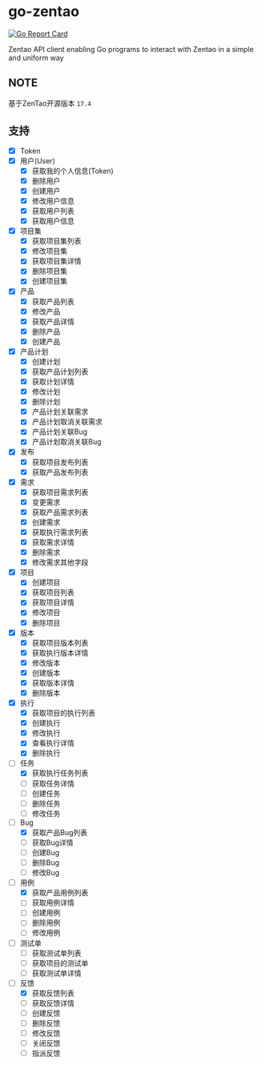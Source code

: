 # go-zentao

[![Go Report Card](https://goreportcard.com/badge/github.com/ysicing/go-zentao)](https://goreportcard.com/report/github.com/ysicing/go-zentao)

Zentao API client enabling Go programs to interact with Zentao in a simple and uniform way

## NOTE

基于ZenTao开源版本 `17.4`

## 支持

- [x] Token
- [x] 用户(User)
  - [x] 获取我的个人信息(Token)
  - [x] 删除用户
  - [x] 创建用户
  - [x] 修改用户信息
  - [x] 获取用户列表
  - [x] 获取用户信息
- [x] 项目集
  - [x] 获取项目集列表
  - [x] 修改项目集
  - [x] 获取项目集详情
  - [x] 删除项目集
  - [x] 创建项目集
- [x] 产品
  - [x] 获取产品列表
  - [x] 修改产品
  - [x] 获取产品详情
  - [x] 删除产品
  - [x] 创建产品
- [x] 产品计划
  - [x] 创建计划
  - [x] 获取产品计划列表
  - [x] 获取计划详情
  - [x] 修改计划
  - [x] 删除计划
  - [x] 产品计划关联需求
  - [x] 产品计划取消关联需求
  - [x] 产品计划关联Bug
  - [x] 产品计划取消关联Bug
- [x] 发布
  - [x] 获取项目发布列表
  - [x] 获取产品发布列表
- [x] 需求
  - [x] 获取项目需求列表
  - [x] 变更需求
  - [x] 获取产品需求列表
  - [x] 创建需求
  - [x] 获取执行需求列表
  - [x] 获取需求详情
  - [x] 删除需求
  - [x] 修改需求其他字段
- [x] 项目
  - [x] 创建项目
  - [x] 获取项目列表
  - [x] 获取项目详情
  - [x] 修改项目
  - [x] 删除项目
- [x] 版本
  - [x] 获取项目版本列表
  - [x] 获取执行版本详情
  - [x] 修改版本
  - [x] 创建版本
  - [x] 获取版本详情
  - [x] 删除版本
- [x] 执行
  - [x] 获取项目的执行列表
  - [x] 创建执行
  - [x] 修改执行
  - [x] 查看执行详情
  - [x] 删除执行
- [ ] 任务
  - [x] 获取执行任务列表
  - [ ] 获取任务详情
  - [ ] 创建任务
  - [ ] 删除任务
  - [ ] 修改任务
- [ ] Bug
  - [x] 获取产品Bug列表
  - [ ] 获取Bug详情
  - [ ] 创建Bug
  - [ ] 删除Bug
  - [ ] 修改Bug
- [ ] 用例
  - [x] 获取产品用例列表
  - [ ] 获取用例详情
  - [ ] 创建用例
  - [ ] 删除用例
  - [ ] 修改用例
- [ ] 测试单
  - [ ] 获取测试单列表
  - [ ] 获取项目的测试单
  - [ ] 获取测试单详情
- [ ] 反馈
  - [x] 获取反馈列表
  - [ ] 获取反馈详情
  - [ ] 创建反馈
  - [ ] 删除反馈
  - [ ] 修改反馈
  - [ ] 关闭反馈
  - [ ] 指派反馈
